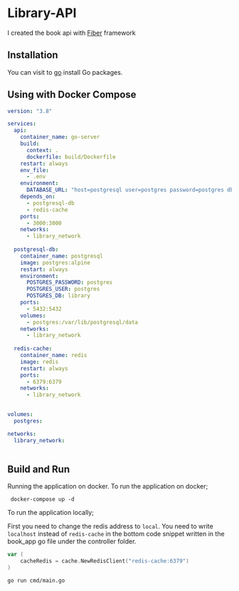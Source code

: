# Library-API

I created the book api with [Fiber](https://docs.gofiber.io/) framework

## Installation

You can visit to [go](https://go.dev/dl/) install Go packages.

## Using with Docker Compose
```yaml
version: "3.8"

services:
  api:
    container_name: go-server
    build:
      context: .
      dockerfile: build/Dockerfile
    restart: always
    env_file:
      - .env
    environment:
      DATABASE_URL: "host=postgresql user=postgres password=postgres dbname=library sslmode=disable"
    depends_on:
      - postgresql-db
      - redis-cache
    ports:
      - 3000:3000
    networks:
      - library_network
      
  postgresql-db:
    container_name: postgresql
    image: postgres:alpine
    restart: always
    environment: 
      POSTGRES_PASSWORD: postgres
      POSTGRES_USER: postgres
      POSTGRES_DB: library
    ports:
      - 5432:5432
    volumes: 
      - postgres:/var/lib/postgresql/data
    networks:
      - library_network
  
  redis-cache:
    container_name: redis
    image: redis
    restart: always
    ports:
      - 6379:6379
    networks:
      - library_network

 
volumes:
  postgres:

networks:
  library_network:
  
```

## Build and Run

Running the application on docker. To run the application on docker;

```shell
 docker-compose up -d
```
To run the application locally;

First you need to change the redis address to `local`. You need to write `localhost` instead of `redis-cache` in the bottom code snippet written in the book_app go file under the controller folder.

```go
var (
	cacheRedis = cache.NewRedisClient("redis-cache:6379")
)
```

```shell
go run cmd/main.go
```
